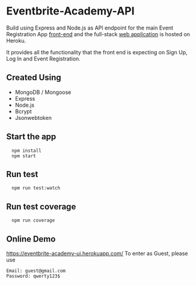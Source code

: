 # Eventbrite-Academy-API

Build using Express and Node.js as API endpoint for the main Event Registration App [front-end](https://github.com/edsonha/mock-eventbrite-academy-ui) and the full-stack [web application](https://eventbrite-academy-ui.herokuapp.com/) is hosted on Heroku.

It provides all the functionality that the front end is expecting on Sign Up, Log In and Event Registration.

## Created Using

- MongoDB / Mongoose
- Express
- Node.js
- Bcrypt
- Jsonwebtoken

## Start the app

```
  npm install
  npm start
```

## Run test

```
  npm run test:watch
```

## Run test coverage

```
  npm run coverage
```

## Online Demo

https://eventbrite-academy-ui.herokuapp.com/
To enter as Guest, please use

```
Email: guest@gmail.com
Password: qwerty123$
```
